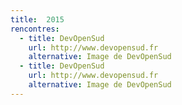 ```yaml
---
title:  2015
rencontres:
  - title: DevOpenSud
    url: http://www.devopensud.fr
    alternative: Image de DevOpenSud
  - title: DevOpenSud
    url: http://www.devopensud.fr
    alternative: Image de DevOpenSud
---
```

